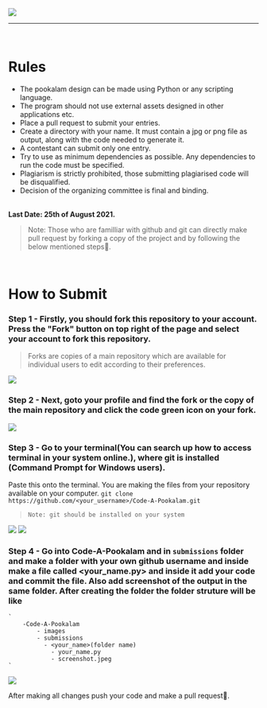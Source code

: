 <div>
    <img src='https://raw.githubusercontent.com/ajceieee/Code-A-Pookalam/main/images/code.jpeg' >
</div>


---
<br>

# Rules

* The pookalam design can be made using Python or any scripting language. 
* The program should not use external assets designed in other applications etc.
* Place a pull request to submit your entries.
* Create a directory with your name. It must contain a jpg or png file as output, along with the code needed to generate it.
* A contestant can submit only one entry.
* Try to use as minimum dependencies as possible. Any dependencies to run the code must be specified.
* Plagiarism is strictly prohibited, those submitting plagiarised code will be disqualified.
* Decision of the organizing committee is final and binding.

<br>
<strong>Last Date: 25th of August 2021.</strong>
<br>


> Note: Those who are familliar with github and git can directly
> make pull request by forking a copy of the project and by following the 
> below mentioned steps💪.

<br>

# How to Submit 

### Step 1 - Firstly, you should fork this repository to your account. Press the "Fork" button on top right of the page and select your account to fork this repository.

> Forks are copies of a main repository which are available for individual users to edit according to their preferences.

<img src ='https://raw.githubusercontent.com/ajceieee/Code-A-Pookalam/main/images/fork.png'>

<br>

### Step 2 - Next, goto your profile and find the fork or the copy of the main repository and click the code green icon on your fork.

<img src ='https://raw.githubusercontent.com/ajceieee/Code-A-Pookalam/main/images/fork-copy.png'>

<br>

### Step 3 - Go to your terminal(You can search up how to access terminal in your system online.), where git is installed (Command Prompt for Windows users).

Paste this onto the terminal. You are making the files from your repository available on your computer.
`git clone https://github.com/<your_username>/Code-A-Pookalam.git`

> `Note: git should be installed on your system`

<img src ='https://raw.githubusercontent.com/ajceieee/Code-A-Pookalam/main/images/clone.png'>


<img src ='https://raw.githubusercontent.com/ajceieee/Code-A-Pookalam/main/images/clone-terminal.png'>

<br>

### Step 4 -  Go into Code-A-Pookalam and in  `submissions` folder and make a folder with your own github username and inside make a file called <your_name.py> and inside it add your code and commit the file. Also add screenshot of the output in the same folder. After creating the folder the folder struture will be like
    `
        -Code-A-Pookalam
            - images
            - submissions
              - <your_name>(folder name)
                - your_name.py
                - screenshot.jpeg
    `

<img src ='https://raw.githubusercontent.com/ajceieee/Code-A-Pookalam/main/images/folder.png'>

After making all changes push your code and make a pull request🤗.